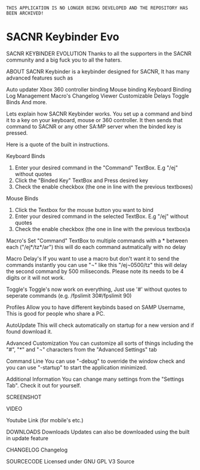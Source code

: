 `THIS APPLICATION IS NO LONGER BEING DEVELOPED AND THE REPOSITORY HAS BEEN ARCHIVED!`

SACNR Keybinder Evo
==================


SACNR KEYBINDER EVOLUTION
Thanks to all the supporters in the SACNR community and a big fuck you to all the haters.


ABOUT
SACNR Keybinder is a keybinder designed for SACNR, It has many advanced features such as

Auto updater
Xbox 360 controller binding
Mouse binding
Keyboard Binding
Log Management
Macro's
Changelog Viewer
Customizable Delays
Toggle Binds
And more.


Lets explain how SACNR Keybinder works. You set up a command and bind it to a key on your keyboard, mouse or 360 controller. It then sends that command to SACNR or any other SA:MP server when the binded key is pressed.

Here is a quote of the built in instructions.

Keyboard Binds
1. Enter your desired command in the "Command" TextBox. E.g "/ej" without quotes
2. Click the "Binded Key" TextBox and Press desired key
4. Check the enable checkbox (the one in line with the previous textboxes)

Mouse Binds
1. Click the Textbox for the mouse button you want to bind
2. Enter your desired command in the selected TextBox. E.g "/ej" without quotes
3. Check the enable checkbox (the one in line with the previous textbox)a

Macro's 
Set "Command" TextBox to multiple commands with a * between each ("/ej*/tz*/ar") this will do each command autmatically with no delay

Macro Delay's
If you want to use a macro but don't want it to send the commands instantly you can use "¬" like this "/ej¬0500/tz" this will delay the second command by 500 miliseconds. Please note its needs to be 4 digits or it will not work.

Toggle's
Toggle's now work on everything, Just use '#' without quotes to seperate commands (e.g. /fpslimit 30#/fpslimit 90)

Profiles
Allow you to have different keybinds based on SAMP Username, This is good for people who share a PC.

AutoUpdate
This will check automatically on startup for a new version and if found download it.

Advanced Customization
You can customize all sorts of things including the "#", "*" and "¬" characters from the "Advanced Settings" tab

Command Line
You can use "-debug" to override the window check and you can use "-startup" to start the application minimized.

Additional Information
You can change many settings from the "Settings Tab". Check it out for yourself.

SCREENSHOT


VIDEO
 
Youtube Link (for mobile's etc.)

DOWNLOADS
Downloads
Updates can also be downloaded using the built in update feature

CHANGELOG
Changelog

SOURCECODE
Licensed under GNU GPL V3
Source
